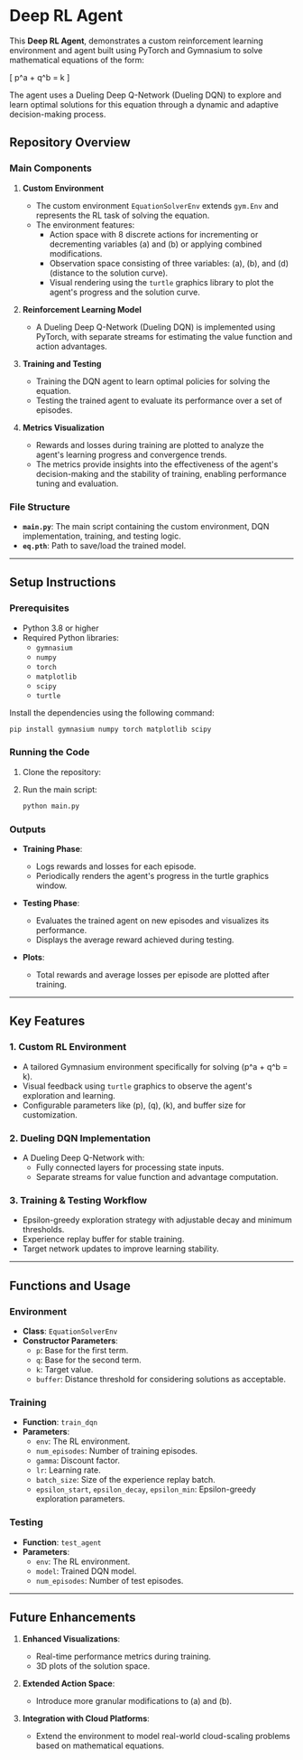 # Deep RL Agent

This **Deep RL Agent**, demonstrates a custom reinforcement learning environment and agent built using PyTorch and Gymnasium to solve mathematical equations of the form:

\[ p^a + q^b = k \]

The agent uses a Dueling Deep Q-Network (Dueling DQN) to explore and learn optimal solutions for this equation through a dynamic and adaptive decision-making process.

## Repository Overview

### Main Components

1. **Custom Environment**
   - The custom environment `EquationSolverEnv` extends `gym.Env` and represents the RL task of solving the equation.
   - The environment features:
     - Action space with 8 discrete actions for incrementing or decrementing variables \(a\) and \(b\) or applying combined modifications.
     - Observation space consisting of three variables: \(a\), \(b\), and \(d\) (distance to the solution curve).
     - Visual rendering using the `turtle` graphics library to plot the agent's progress and the solution curve.

2. **Reinforcement Learning Model**
   - A Dueling Deep Q-Network (Dueling DQN) is implemented using PyTorch, with separate streams for estimating the value function and action advantages.

3. **Training and Testing**
   - Training the DQN agent to learn optimal policies for solving the equation.
   - Testing the trained agent to evaluate its performance over a set of episodes.

4. **Metrics Visualization**
   - Rewards and losses during training are plotted to analyze the agent's learning progress and convergence trends.
   - The metrics provide insights into the effectiveness of the agent's decision-making and the stability of training, enabling performance tuning and evaluation.

### File Structure

- **`main.py`**: The main script containing the custom environment, DQN implementation, training, and testing logic.
- **`eq.pth`**: Path to save/load the trained model.

---

## Setup Instructions

### Prerequisites

- Python 3.8 or higher
- Required Python libraries:
  - `gymnasium`
  - `numpy`
  - `torch`
  - `matplotlib`
  - `scipy`
  - `turtle`

Install the dependencies using the following command:

```bash
pip install gymnasium numpy torch matplotlib scipy
```

### Running the Code

1. Clone the repository:


2. Run the main script:

   ```bash
   python main.py
   ```

### Outputs

- **Training Phase**:
  - Logs rewards and losses for each episode.
  - Periodically renders the agent's progress in the turtle graphics window.

- **Testing Phase**:
  - Evaluates the trained agent on new episodes and visualizes its performance.
  - Displays the average reward achieved during testing.

- **Plots**:
  - Total rewards and average losses per episode are plotted after training.

---

## Key Features

### 1. Custom RL Environment
- A tailored Gymnasium environment specifically for solving \(p^a + q^b = k\).
- Visual feedback using `turtle` graphics to observe the agent's exploration and learning.
- Configurable parameters like \(p\), \(q\), \(k\), and buffer size for customization.

### 2. Dueling DQN Implementation
- A Dueling Deep Q-Network with:
  - Fully connected layers for processing state inputs.
  - Separate streams for value function and advantage computation.

### 3. Training & Testing Workflow
- Epsilon-greedy exploration strategy with adjustable decay and minimum thresholds.
- Experience replay buffer for stable training.
- Target network updates to improve learning stability.

---

## Functions and Usage

### Environment
- **Class**: `EquationSolverEnv`
- **Constructor Parameters**:
  - `p`: Base for the first term.
  - `q`: Base for the second term.
  - `k`: Target value.
  - `buffer`: Distance threshold for considering solutions as acceptable.

### Training
- **Function**: `train_dqn`
- **Parameters**:
  - `env`: The RL environment.
  - `num_episodes`: Number of training episodes.
  - `gamma`: Discount factor.
  - `lr`: Learning rate.
  - `batch_size`: Size of the experience replay batch.
  - `epsilon_start`, `epsilon_decay`, `epsilon_min`: Epsilon-greedy exploration parameters.

### Testing
- **Function**: `test_agent`
- **Parameters**:
  - `env`: The RL environment.
  - `model`: Trained DQN model.
  - `num_episodes`: Number of test episodes.

---

## Future Enhancements

1. **Enhanced Visualizations**:
   - Real-time performance metrics during training.
   - 3D plots of the solution space.

2. **Extended Action Space**:
   - Introduce more granular modifications to \(a\) and \(b\).

3. **Integration with Cloud Platforms**:
   - Extend the environment to model real-world cloud-scaling problems based on mathematical equations.



